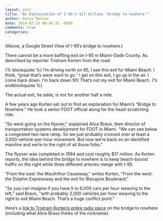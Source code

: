 ```yaml
---
layout: post
title: "An Explaination of I-95's $17 million 'bridge to nowhere'"
author: Kenny Malone
date: 2014-02-15 08:45:31 -0500
comments: true
categories: 
---
```


(Above, a Google Street View of I-95’s bridge to nowhere.)

There cannot be a more baffling exit on I-95 in Miami-Dade County. As described by reporter Tristram Korten from the road:

{% blockquote %}
I’m driving north on 95, I see this exit for Miami Beach. I think, “great that’s were want to go.” I get on this exit, I go up in the air. I come back down. I’m back down 95! That’s not my exit for Miami Beach.
{% endblockquote %}

The actual exit, he adds, is not for another half a mile.
<!-- more -->
A few years ago Korten set out to find an explanation for Miami’s “Bridge to Nowhere.” He took a senior FDOT official along for the head-scratching ride.

"So were going on the flyover," explained Alice Bravo, then director of transportation systems development for FDOT in Miami. "We can see below a congested two-lane ramp. So we just probably crossed over at least a 3,000-vehicle-per-hour movement. But now we’re back on an identified mainline and we’re to the right of all those folks."

The flyover was completed in 1994 and cost roughly $17 million. As Korten reports, the idea behind the bridge to nowhere is to keep beach-bound traffic on the right while three different arteries merge with I-95.

"From the east: the MacArthur Causeway," writes Korten, "From the west: the Dolphin Expressway and the exit for Biscayne Boulevard."

"So you can imagine if you have 5 to 6,000 cars per hour weaving to the left," said Bravo, "with probably 2,000 vehicles per hour weaving to the right to exit Miami Beach. That’s a huge conflict point."

Here’s a [link to Tristram Korten’s entire radio piece](http://wlrn.org/post/what-s-south-florida-south-florida-s-own-bridge-nowhere) on the bridge to nowhere (including what Alice Bravo thinks of the nickname).

